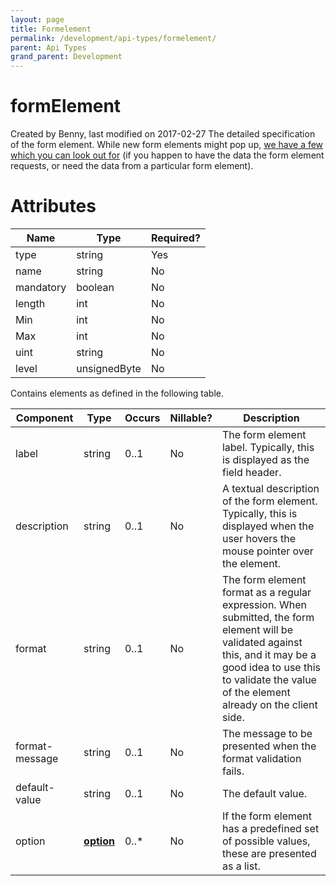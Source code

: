 ```yaml
---
layout: page
title: Formelement
permalink: /development/api-types/formelement/
parent: Api Types
grand_parent: Development
---
```




# formElement 
Created by Benny, last modified on 2017-02-27
The detailed specification of the form element. While new form elements
might pop up, [we have a few which you can look out
for](Concepts-and-Domain_950279.html#ConceptsandDomain-Anchor_LimitApplications)
(if you happen to have the data the form element requests, or need the
data from a particular form element). 
# Attributes
  
| Name      | Type         | Required? |
|-----------|--------------|-----------|
| type      | string       | Yes       |
| name      | string       | No        |
| mandatory | boolean      | No        |
| length    | int          | No        |
| Min       | int          | No        |
| Max       | int          | No        |
| uint      | string       | No        |
| level     | unsignedByte | No        |
  
  
Contains elements as defined in the following table.
  
| Component      | Type                              | Occurs | Nillable? | Description                                                                                                                                                                                                              |
|----------------|-----------------------------------|--------|-----------|--------------------------------------------------------------------------------------------------------------------------------------------------------------------------------------------------------------------------|
| label          | string                            | 0..1   | No        | The form element label. Typically, this is displayed as the field header.                                                                                                                                                |
| description    | string                            | 0..1   | No        | A textual description of the form element. Typically, this is displayed when the user hovers the mouse pointer over the element.                                                                                         |
| format         | string                            | 0..1   | No        | The form element format as a regular expression. When submitted, the form element will be validated against this, and it may be a good idea to use this to validate the value of the element already on the client side. |
| format-message | string                            | 0..1   | No        | The message to be presented when the format validation fails.                                                                                                                                                            |
| default-value  | string                            | 0..1   | No        | The default value.                                                                                                                                                                                                       |
| option         | **[option](option_1475765.html)** | 0..\*  | No        | If the form element has a predefined set of possible values, these are presented as a list.                                                                                                                              |
  
